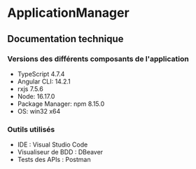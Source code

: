 # ApplicationManager

## Documentation technique
### Versions des différents composants de l'application
- TypeScript 4.7.4 
- Angular CLI: 14.2.1 
- rxjs  7.5.6
- Node: 16.17.0
- Package Manager: npm 8.15.0
- OS: win32 x64

### Outils utilisés 
- IDE : Visual Studio Code 
- Visualiseur de BDD : DBeaver
- Tests des APIs : Postman
